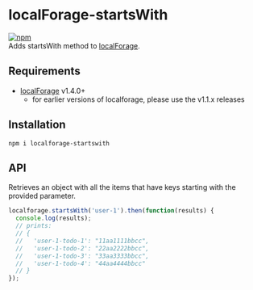 localForage-startsWith
======================
[![npm](https://img.shields.io/npm/dm/localforage-startswith.svg)](https://www.npmjs.com/package/localforage-startswith)  
Adds startsWith method to [localForage](https://github.com/mozilla/localForage).


## Requirements

* [localForage](https://github.com/mozilla/localForage) v1.4.0+
  * for earlier versions of localforage, please use the v1.1.x releases

## Installation
`npm i localforage-startswith`

## API
Retrieves an object with all the items that have keys starting with the provided parameter.
```js
localforage.startsWith('user-1').then(function(results) {
  console.log(results);
  // prints:
  // {
  //   'user-1-todo-1': "11aa1111bbcc",
  //   'user-1-todo-2': "22aa2222bbcc",
  //   'user-1-todo-3': "33aa3333bbcc",
  //   'user-1-todo-4': "44aa4444bbcc"
  // }
});
```

